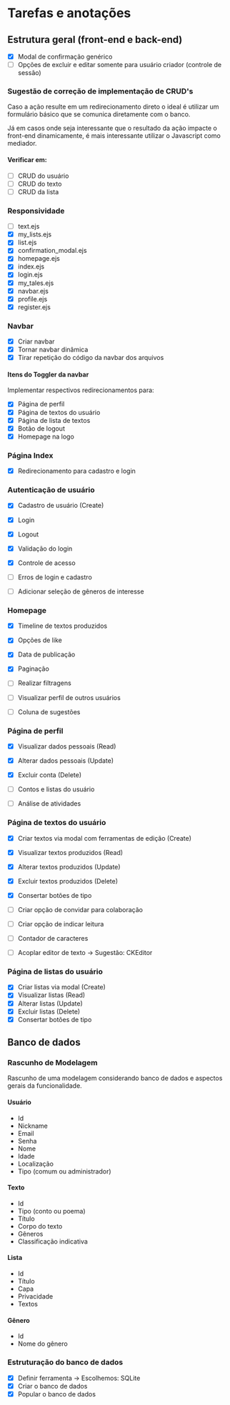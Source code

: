 # Tarefas e anotações

## Estrutura geral (front-end e back-end)
- [X] Modal de confirmação genérico
- [ ] Opções de excluir e editar somente para usuário criador (controle de sessão)

### Sugestão de correção de implementação de CRUD's
Caso a ação resulte em um redirecionamento direto o ideal é utilizar um formulário básico
que se comunica diretamente com o banco.

Já em casos onde seja interessante que o resultado da ação impacte o front-end dinamicamente, é mais interessante utilizar o Javascript como mediador.

#### Verificar em:
- [ ] CRUD do usuário
- [ ] CRUD do texto
- [ ] CRUD da lista

### Responsividade
- [ ] text.ejs
- [X] my_lists.ejs
- [x] list.ejs
- [X] confirmation_modal.ejs
- [X] homepage.ejs
- [X] index.ejs
- [X] login.ejs
- [x] my_tales.ejs
- [X] navbar.ejs
- [X] profile.ejs
- [X] register.ejs

### Navbar

- [X] Criar navbar
- [X] Tornar navbar dinâmica
- [X] Tirar repetição do código da navbar dos arquivos

#### Itens do Toggler da navbar

Implementar respectivos redirecionamentos para:

- [X] Página de perfil
- [X] Página de textos do usuário
- [X] Página de lista de textos
- [X] Botão de logout
- [X] Homepage na logo

### Página Index
- [X] Redirecionamento para cadastro e login

### Autenticação de usuário
- [X] Cadastro de usuário (Create)
- [X] Login
- [X] Logout
- [X] Validação do login
- [X] Controle de acesso
- [ ] Erros de login e cadastro

- [ ] Adicionar seleção de gêneros de interesse

### Homepage
- [X] Timeline de textos produzidos
- [X] Opções de like
- [X] Data de publicação
- [X] Paginação
- [ ] Realizar filtragens
- [ ] Visualizar perfil de outros usuários

- [ ] Coluna de sugestões

### Página de perfil
- [X] Visualizar dados pessoais (Read)
- [X] Alterar dados pessoais (Update)
- [X] Excluir conta (Delete)
- [ ] Contos e listas do usuário

- [ ] Análise de atividades

### Página de textos do usuário
- [X] Criar textos via modal com ferramentas de edição (Create)
- [X] Visualizar textos produzidos (Read)
- [X] Alterar textos produzidos (Update)
- [X] Excluir textos produzidos (Delete)
- [X] Consertar botões de tipo
- [ ] Criar opção de convidar para colaboração

- [ ] Criar opção de indicar leitura
- [ ] Contador de caracteres
- [ ] Acoplar editor de texto -> Sugestão: CKEditor

### Página de listas do usuário
- [X] Criar listas via modal (Create)
- [X] Visualizar listas (Read)
- [X] Alterar listas (Update)
- [X] Excluir listas (Delete)
- [X] Consertar botões de tipo

## Banco de dados

### Rascunho de Modelagem

Rascunho de uma modelagem considerando banco de dados e aspectos gerais da funcionalidade.

#### Usuário
- Id
- Nickname
- Email
- Senha
- Nome
- Idade
- Localização
- Tipo (comum ou administrador)

#### Texto
- Id
- Tipo (conto ou poema)
- Título
- Corpo do texto
- Gêneros
- Classificação indicativa

#### Lista
- Id
- Título
- Capa
- Privacidade
- Textos

#### Gênero
- Id
- Nome do gênero

### Estruturação do banco de dados
- [X] Definir ferramenta -> Escolhemos: SQLite
- [X] Criar o banco de dados
- [X] Popular o banco de dados
